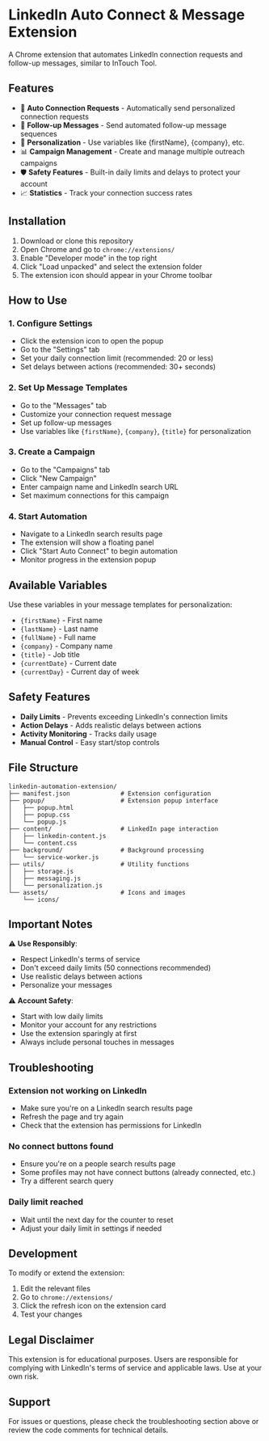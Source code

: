 # LinkedIn Auto Connect & Message Extension

A Chrome extension that automates LinkedIn connection requests and follow-up messages, similar to InTouch Tool.

## Features

- 🤝 **Auto Connection Requests** - Automatically send personalized connection requests
- 💬 **Follow-up Messages** - Send automated follow-up message sequences
- 🎯 **Personalization** - Use variables like {firstName}, {company}, etc.
- 📊 **Campaign Management** - Create and manage multiple outreach campaigns
- 🛡️ **Safety Features** - Built-in daily limits and delays to protect your account
- 📈 **Statistics** - Track your connection success rates

## Installation

1. Download or clone this repository
2. Open Chrome and go to `chrome://extensions/`
3. Enable "Developer mode" in the top right
4. Click "Load unpacked" and select the extension folder
5. The extension icon should appear in your Chrome toolbar

## How to Use

### 1. Configure Settings
- Click the extension icon to open the popup
- Go to the "Settings" tab
- Set your daily connection limit (recommended: 20 or less)
- Set delays between actions (recommended: 30+ seconds)

### 2. Set Up Message Templates
- Go to the "Messages" tab
- Customize your connection request message
- Set up follow-up messages
- Use variables like `{firstName}`, `{company}`, `{title}` for personalization

### 3. Create a Campaign
- Go to the "Campaigns" tab
- Click "New Campaign"
- Enter campaign name and LinkedIn search URL
- Set maximum connections for this campaign

### 4. Start Automation
- Navigate to a LinkedIn search results page
- The extension will show a floating panel
- Click "Start Auto Connect" to begin automation
- Monitor progress in the extension popup

## Available Variables

Use these variables in your message templates for personalization:

- `{firstName}` - First name
- `{lastName}` - Last name  
- `{fullName}` - Full name
- `{company}` - Company name
- `{title}` - Job title
- `{currentDate}` - Current date
- `{currentDay}` - Current day of week

## Safety Features

- **Daily Limits** - Prevents exceeding LinkedIn's connection limits
- **Action Delays** - Adds realistic delays between actions
- **Activity Monitoring** - Tracks daily usage
- **Manual Control** - Easy start/stop controls

## File Structure

```
linkedin-automation-extension/
├── manifest.json              # Extension configuration
├── popup/                     # Extension popup interface
│   ├── popup.html
│   ├── popup.css
│   └── popup.js
├── content/                   # LinkedIn page interaction
│   ├── linkedin-content.js
│   └── content.css
├── background/                # Background processing
│   └── service-worker.js
├── utils/                     # Utility functions
│   ├── storage.js
│   ├── messaging.js
│   └── personalization.js
└── assets/                    # Icons and images
    └── icons/
```

## Important Notes

⚠️ **Use Responsibly**: 
- Respect LinkedIn's terms of service
- Don't exceed daily limits (50 connections recommended)
- Use realistic delays between actions
- Personalize your messages

⚠️ **Account Safety**:
- Start with low daily limits
- Monitor your account for any restrictions
- Use the extension sparingly at first
- Always include personal touches in messages

## Troubleshooting

### Extension not working on LinkedIn
- Make sure you're on a LinkedIn search results page
- Refresh the page and try again
- Check that the extension has permissions for LinkedIn

### No connect buttons found
- Ensure you're on a people search results page
- Some profiles may not have connect buttons (already connected, etc.)
- Try a different search query

### Daily limit reached
- Wait until the next day for the counter to reset
- Adjust your daily limit in settings if needed

## Development

To modify or extend the extension:

1. Edit the relevant files
2. Go to `chrome://extensions/`
3. Click the refresh icon on the extension card
4. Test your changes

## Legal Disclaimer

This extension is for educational purposes. Users are responsible for complying with LinkedIn's terms of service and applicable laws. Use at your own risk.

## Support

For issues or questions, please check the troubleshooting section above or review the code comments for technical details.
